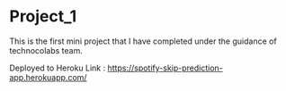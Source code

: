 # Project_1

This is the first mini project that I have completed under the guidance of technocolabs team.

Deployed to Heroku Link : https://spotify-skip-prediction-app.herokuapp.com/

